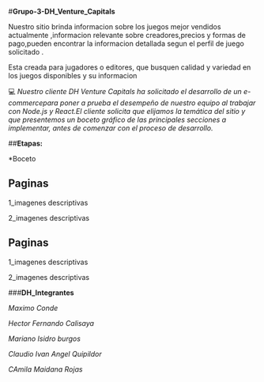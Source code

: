 #**Grupo-3-DH_Venture_Capitals**

Nuestro sitio brinda informacion sobre los juegos mejor vendidos actualmente ,informacion relevante sobre creadores,precios y formas de pago,pueden encontrar la informacion detallada segun el perfil de juego solicitado .

  Esta creada para jugadores o editores, que busquen calidad y variedad en los juegos disponibles y su informacion

💻 
_Nuestro cliente DH Venture Capitals ha solicitado el desarrollo de un e-commercepara poner a prueba el desempeño de nuestro equipo al trabajar con Node.js y React.El cliente solicita que elijamos la temática del sitio
y que presentemos un boceto gráfico de las principales secciones a implementar, antes de comenzar con el proceso de desarrollo._


##**Etapas:**

*Boceto

## **Paginas**

1_imagenes descriptivas

2_imagenes descriptivas

## **Paginas**

1_imagenes descriptivas

2_imagenes descriptivas

###**DH_Integrantes** 

*Maximo Conde* 

*Hector Fernando Calisaya* 

*Mariano Isidro burgos* 

*Claudio Ivan Angel Quipildor*

*CAmila Maidana Rojas*

